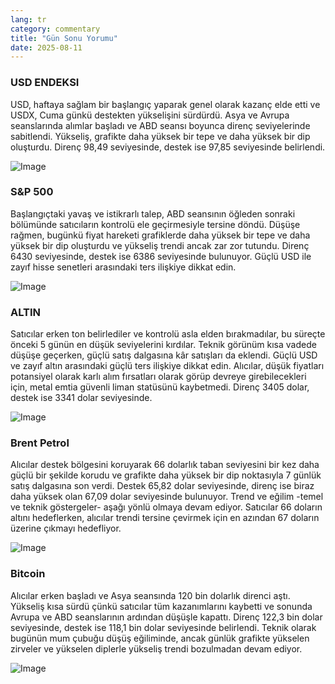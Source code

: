 ```yaml
---
lang: tr
category: commentary
title: "Gün Sonu Yorumu"
date: 2025-08-11
---
```


### USD ENDEKSI

USD, haftaya sağlam bir başlangıç yaparak genel olarak kazanç elde etti ve USDX, Cuma günkü destekten yükselişini sürdürdü. Asya ve Avrupa seanslarında alımlar başladı ve ABD seansı boyunca direnç seviyelerinde sabitlendi. Yükseliş, grafikte daha yüksek bir tepe ve daha yüksek bir dip oluşturdu. Direnç 98,49 seviyesinde, destek ise 97,85 seviyesinde belirlendi.

![Image](https://markleighedu.github.io/img/Aug-2025/11-Aug-2025/usdindex.jpg)

### S&P 500

Başlangıçtaki yavaş ve istikrarlı talep, ABD seansının öğleden sonraki bölümünde satıcıların kontrolü ele geçirmesiyle tersine döndü. Düşüşe rağmen, bugünkü fiyat hareketi grafiklerde daha yüksek bir tepe ve daha yüksek bir dip oluşturdu ve yükseliş trendi ancak zar zor tutundu. Direnç 6430 seviyesinde, destek ise 6386 seviyesinde bulunuyor. Güçlü USD ile zayıf hisse senetleri arasındaki ters ilişkiye dikkat edin.

![Image](https://markleighedu.github.io/img/Aug-2025/11-Aug-2025/sp500.jpg)

### ALTIN

Satıcılar erken ton belirlediler ve kontrolü asla elden bırakmadılar, bu süreçte önceki 5 günün en düşük seviyelerini kırdılar. Teknik görünüm kısa vadede düşüşe geçerken, güçlü satış dalgasına kâr satışları da eklendi. Güçlü USD ve zayıf altın arasındaki güçlü ters ilişkiye dikkat edin. Alıcılar, düşük fiyatları potansiyel olarak karlı alım fırsatları olarak görüp devreye girebilecekleri için, metal emtia güvenli liman statüsünü kaybetmedi. Direnç 3405 dolar, destek ise 3341 dolar seviyesinde.

![Image](https://markleighedu.github.io/img/Aug-2025/11-Aug-2025/gold.jpg)

### Brent Petrol

Alıcılar destek bölgesini koruyarak 66 dolarlık taban seviyesini bir kez daha güçlü bir şekilde korudu ve grafikte daha yüksek bir dip noktasıyla 7 günlük satış dalgasına son verdi. Destek 65,82 dolar seviyesinde, direnç ise biraz daha yüksek olan 67,09 dolar seviyesinde bulunuyor. Trend ve eğilim -temel ve teknik göstergeler- aşağı yönlü olmaya devam ediyor. Satıcılar 66 doların altını hedeflerken, alıcılar trendi tersine çevirmek için en azından 67 doların üzerine çıkmayı hedefliyor.

![Image](https://markleighedu.github.io/img/Aug-2025/11-Aug-2025/brentoil.jpg)

### Bitcoin

Alıcılar erken başladı ve Asya seansında 120 bin dolarlık direnci aştı. Yükseliş kısa sürdü çünkü satıcılar tüm kazanımlarını kaybetti ve sonunda Avrupa ve ABD seanslarının ardından düşüşle kapattı. Direnç 122,3 bin dolar seviyesinde, destek ise 118,1 bin dolar seviyesinde belirlendi. Teknik olarak bugünün mum çubuğu düşüş eğiliminde, ancak günlük grafikte yükselen zirveler ve yükselen diplerle yükseliş trendi bozulmadan devam ediyor.

![Image](https://markleighedu.github.io/img/Aug-2025/11-Aug-2025/bitcoin.jpg)

